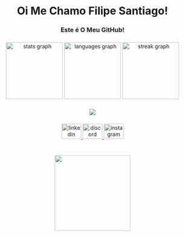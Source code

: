 <br clear="both">

<h1 align="center">Oi Me Chamo Filipe Santiago!</h1>

###

<h3 align="center">Este é O Meu GitHub!</h3>

###


###



<div align="center">
  <img src="https://github-readme-stats.vercel.app/api?username=SantiaGhou&hide_title=false&hide_rank=false&show_icons=true&include_all_commits=true&count_private=true&disable_animations=false&theme=dark&locale=pt-br&hide_border=false&order=1" height="150" alt="stats graph"  />
  <img src="https://github-readme-stats.vercel.app/api/top-langs?username=SantiaGhou&locale=pt-br&hide_title=false&layout=compact&card_width=320&langs_count=5&theme=dark&hide_border=false&order=2" height="150" alt="languages graph"  />
  <img src="https://streak-stats.demolab.com?user=SantiaGhou&locale=en&mode=daily&theme=dark&hide_border=false&border_radius=5&order=3" height="150" alt="streak graph"  />
</div>

###

<div align="center">
  <img src="[https://profile-counter.glitch.me/SantiaGhou/count.svg?](https://www.google.com/url?sa=i&url=https%3A%2F%2Ftenor.com%2Fsearch%2Fanime-gifs&psig=AOvVaw1H_4vsHwWPrgG8sxhU136R&ust=1715393983567000&source=images&cd=vfe&opi=89978449&ved=0CBEQjRxqFwoTCOjX1tmCgoYDFQAAAAAdAAAAABAE)"  />
</div>

###

<div align="center">
  <a href="https://www.linkedin.com/in/filipe-santiago-0736932b2/" target="_blank">
    <img src="https://raw.githubusercontent.com/maurodesouza/profile-readme-generator/master/src/assets/icons/social/linkedin/default.svg" width="52" height="40" alt="linkedin logo"  />
  </a>
 
  <a href="https://discord.gg/ghouuu" target="_blank">
    <img src="https://raw.githubusercontent.com/maurodesouza/profile-readme-generator/master/src/assets/icons/social/discord/default.svg" width="52" height="40" alt="discord logo"  />
  </a>
  <a href="https://www.instagram.com/l.santiaghou/" target="_blank">
    <img src="https://raw.githubusercontent.com/maurodesouza/profile-readme-generator/master/src/assets/icons/social/instagram/default.svg" width="52" height="40" alt="instagram logo"  />
  </a>

</div>

###


###

<br clear="both">

<div align="center">
  <img height="200" src="[https://images.app.goo.gl/k8wpY5ZJd1mBZahc9](https://media.tenor.com/hXu0243GeQgAAAAj/shigure-ui-dance.gif)"  />
</div>

###

